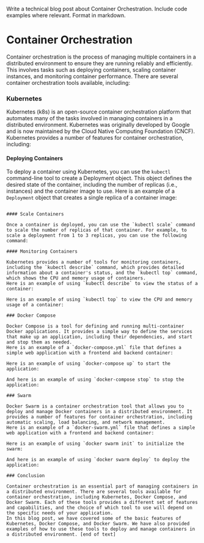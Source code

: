  Write a technical blog post about Container Orchestration. Include code examples where relevant. Format in markdown.
# Container Orchestration

Container orchestration is the process of managing multiple containers in a distributed environment to ensure they are running reliably and efficiently. This involves tasks such as deploying containers, scaling container instances, and monitoring container performance.
There are several container orchestration tools available, including:

### Kubernetes

Kubernetes (k8s) is an open-source container orchestration platform that automates many of the tasks involved in managing containers in a distributed environment. Kubernetes was originally developed by Google and is now maintained by the Cloud Native Computing Foundation (CNCF).
Kubernetes provides a number of features for container orchestration, including:

#### Deploying Containers

To deploy a container using Kubernetes, you can use the `kubectl` command-line tool to create a Deployment object. This object defines the desired state of the container, including the number of replicas (i.e., instances) and the container image to use.
Here is an example of a `Deployment` object that creates a single replica of a container image:
```
```
```
#### Scale Containers

Once a container is deployed, you can use the `kubectl scale` command to scale the number of replicas of that container. For example, to scale a deployment from 1 to 3 replicas, you can use the following command:
```
```
#### Monitoring Containers

Kubernetes provides a number of tools for monitoring containers, including the `kubectl describe` command, which provides detailed information about a container's status, and the `kubectl top` command, which shows the CPU and memory usage of containers.
Here is an example of using `kubectl describe` to view the status of a container:
```
```
Here is an example of using `kubectl top` to view the CPU and memory usage of a container:
```
```
### Docker Compose

Docker Compose is a tool for defining and running multi-container Docker applications. It provides a simple way to define the services that make up an application, including their dependencies, and start and stop them as needed.
Here is an example of a `docker-compose.yml` file that defines a simple web application with a frontend and backend container:
```
```
Here is an example of using `docker-compose up` to start the application:

And here is an example of using `docker-compose stop` to stop the application:

### Swarm

Docker Swarm is a container orchestration tool that allows you to deploy and manage Docker containers in a distributed environment. It provides a number of features for container orchestration, including automatic scaling, load balancing, and network management.
Here is an example of a `docker-swarm.yml` file that defines a simple web application with a frontend and backend container:
```
```
Here is an example of using `docker swarm init` to initialize the swarm:

And here is an example of using `docker swarm deploy` to deploy the application:

### Conclusion

Container orchestration is an essential part of managing containers in a distributed environment. There are several tools available for container orchestration, including Kubernetes, Docker Compose, and Docker Swarm. Each of these tools provides a different set of features and capabilities, and the choice of which tool to use will depend on the specific needs of your application.
In this blog post, we have covered some of the basic features of Kubernetes, Docker Compose, and Docker Swarm. We have also provided examples of how to use these tools to deploy and manage containers in a distributed environment. [end of text]


